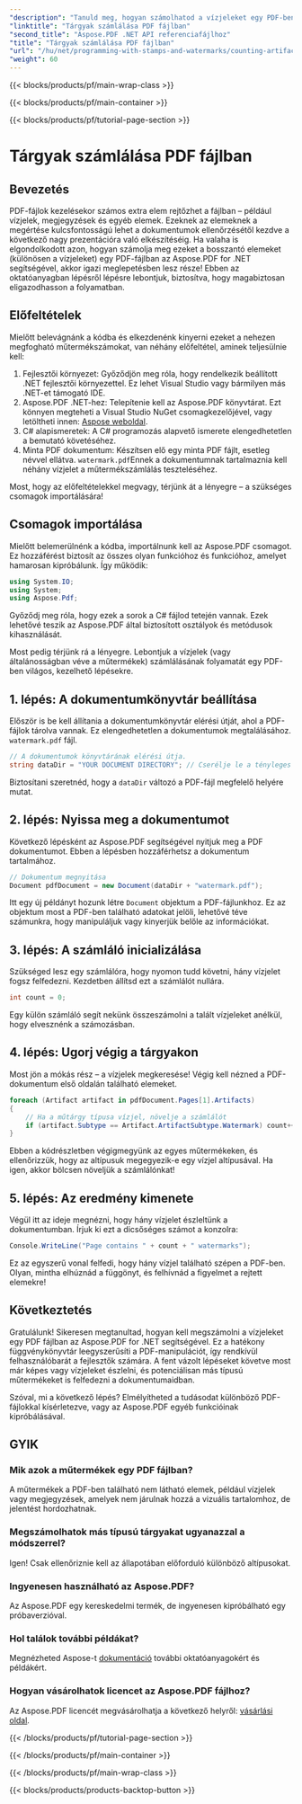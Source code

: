 ```yaml
---
"description": "Tanuld meg, hogyan számolhatod a vízjeleket egy PDF-ben az Aspose.PDF for .NET segítségével. Lépésről lépésre útmutató kezdőknek, előzetes tapasztalat nélkül."
"linktitle": "Tárgyak számlálása PDF fájlban"
"second_title": "Aspose.PDF .NET API referenciafájlhoz"
"title": "Tárgyak számlálása PDF fájlban"
"url": "/hu/net/programming-with-stamps-and-watermarks/counting-artifacts/"
"weight": 60
---
```


{{< blocks/products/pf/main-wrap-class >}}

{{< blocks/products/pf/main-container >}}

{{< blocks/products/pf/tutorial-page-section >}}

# Tárgyak számlálása PDF fájlban

## Bevezetés

PDF-fájlok kezelésekor számos extra elem rejtőzhet a fájlban – például vízjelek, megjegyzések és egyéb elemek. Ezeknek az elemeknek a megértése kulcsfontosságú lehet a dokumentumok ellenőrzésétől kezdve a következő nagy prezentációra való elkészítéséig. Ha valaha is elgondolkodott azon, hogyan számolja meg ezeket a bosszantó elemeket (különösen a vízjeleket) egy PDF-fájlban az Aspose.PDF for .NET segítségével, akkor igazi meglepetésben lesz része! Ebben az oktatóanyagban lépésről lépésre lebontjuk, biztosítva, hogy magabiztosan eligazodhasson a folyamatban. 

## Előfeltételek

Mielőtt belevágnánk a kódba és elkezdenénk kinyerni ezeket a nehezen megfogható műtermékszámokat, van néhány előfeltétel, aminek teljesülnie kell:

1. Fejlesztői környezet: Győződjön meg róla, hogy rendelkezik beállított .NET fejlesztői környezettel. Ez lehet Visual Studio vagy bármilyen más .NET-et támogató IDE.
2. Aspose.PDF .NET-hez: Telepítenie kell az Aspose.PDF könyvtárat. Ezt könnyen megteheti a Visual Studio NuGet csomagkezelőjével, vagy letöltheti innen: [Aspose weboldal](https://releases.aspose.com/pdf/net/).
3. C# alapismeretek: A C# programozás alapvető ismerete elengedhetetlen a bemutató követéséhez.
4. Minta PDF dokumentum: Készítsen elő egy minta PDF fájlt, esetleg névvel ellátva. `watermark.pdf`Ennek a dokumentumnak tartalmaznia kell néhány vízjelet a műtermékszámlálás teszteléséhez.

Most, hogy az előfeltételekkel megvagy, térjünk át a lényegre – a szükséges csomagok importálására!

## Csomagok importálása

Mielőtt belemerülnénk a kódba, importálnunk kell az Aspose.PDF csomagot. Ez hozzáférést biztosít az összes olyan funkcióhoz és funkcióhoz, amelyet hamarosan kipróbálunk. Így működik:

```csharp
using System.IO;
using System;
using Aspose.Pdf;
```

Győződj meg róla, hogy ezek a sorok a C# fájlod tetején vannak. Ezek lehetővé teszik az Aspose.PDF által biztosított osztályok és metódusok kihasználását. 

Most pedig térjünk rá a lényegre. Lebontjuk a vízjelek (vagy általánosságban véve a műtermékek) számlálásának folyamatát egy PDF-ben világos, kezelhető lépésekre.

## 1. lépés: A dokumentumkönyvtár beállítása

Először is be kell állítania a dokumentumkönyvtár elérési útját, ahol a PDF-fájlok tárolva vannak. Ez elengedhetetlen a dokumentumok megtalálásához. `watermark.pdf` fájl.

```csharp
// A dokumentumok könyvtárának elérési útja.
string dataDir = "YOUR DOCUMENT DIRECTORY"; // Cserélje le a tényleges elérési útra
```

Biztosítani szeretnéd, hogy a `dataDir` változó a PDF-fájl megfelelő helyére mutat. 

## 2. lépés: Nyissa meg a dokumentumot

Következő lépésként az Aspose.PDF segítségével nyitjuk meg a PDF dokumentumot. Ebben a lépésben hozzáférhetsz a dokumentum tartalmához.

```csharp
// Dokumentum megnyitása
Document pdfDocument = new Document(dataDir + "watermark.pdf");
```

Itt egy új példányt hozunk létre `Document` objektum a PDF-fájlunkhoz. Ez az objektum most a PDF-ben található adatokat jelöli, lehetővé téve számunkra, hogy manipuláljuk vagy kinyerjük belőle az információkat.

## 3. lépés: A számláló inicializálása

Szükséged lesz egy számlálóra, hogy nyomon tudd követni, hány vízjelet fogsz felfedezni. Kezdetben állítsd ezt a számlálót nullára.

```csharp
int count = 0;
```

Egy külön számláló segít nekünk összeszámolni a talált vízjeleket anélkül, hogy elvesznénk a számozásban.

## 4. lépés: Ugorj végig a tárgyakon

Most jön a mókás rész – a vízjelek megkeresése! Végig kell nézned a PDF-dokumentum első oldalán található elemeket.

```csharp
foreach (Artifact artifact in pdfDocument.Pages[1].Artifacts)
{
    // Ha a műtárgy típusa vízjel, növelje a számlálót
    if (artifact.Subtype == Artifact.ArtifactSubtype.Watermark) count++;
}
```

Ebben a kódrészletben végigmegyünk az egyes műtermékeken, és ellenőrizzük, hogy az altípusuk megegyezik-e egy vízjel altípusával. Ha igen, akkor bölcsen növeljük a számlálónkat!

## 5. lépés: Az eredmény kimenete

Végül itt az ideje megnézni, hogy hány vízjelet észleltünk a dokumentumban. Írjuk ki ezt a dicsőséges számot a konzolra:

```csharp
Console.WriteLine("Page contains " + count + " watermarks");
```

Ez az egyszerű vonal felfedi, hogy hány vízjel található szépen a PDF-ben. Olyan, mintha elhúznád a függönyt, és felhívnád a figyelmet a rejtett elemekre!

## Következtetés 

Gratulálunk! Sikeresen megtanultad, hogyan kell megszámolni a vízjeleket egy PDF fájlban az Aspose.PDF for .NET segítségével. Ez a hatékony függvénykönyvtár leegyszerűsíti a PDF-manipulációt, így rendkívül felhasználóbarát a fejlesztők számára. A fent vázolt lépéseket követve most már képes vagy vízjeleket észlelni, és potenciálisan más típusú műtermékeket is felfedezni a dokumentumaidban.

Szóval, mi a következő lépés? Elmélyítheted a tudásodat különböző PDF-fájlokkal kísérletezve, vagy az Aspose.PDF egyéb funkcióinak kipróbálásával. 

## GYIK

### Mik azok a műtermékek egy PDF fájlban?  
A műtermékek a PDF-ben található nem látható elemek, például vízjelek vagy megjegyzések, amelyek nem járulnak hozzá a vizuális tartalomhoz, de jelentést hordozhatnak.

### Megszámolhatok más típusú tárgyakat ugyanazzal a módszerrel?  
Igen! Csak ellenőriznie kell az állapotában előforduló különböző altípusokat.

### Ingyenesen használható az Aspose.PDF?  
Az Aspose.PDF egy kereskedelmi termék, de ingyenesen kipróbálható egy próbaverzióval. 

### Hol találok további példákat?  
Megnézheted Aspose-t [dokumentáció](https://reference.aspose.com/pdf/net/) további oktatóanyagokért és példákért.

### Hogyan vásárolhatok licencet az Aspose.PDF fájlhoz?  
Az Aspose.PDF licencét megvásárolhatja a következő helyről: [vásárlási oldal](https://purchase.aspose.com/buy).

{{< /blocks/products/pf/tutorial-page-section >}}

{{< /blocks/products/pf/main-container >}}

{{< /blocks/products/pf/main-wrap-class >}}

{{< blocks/products/products-backtop-button >}}